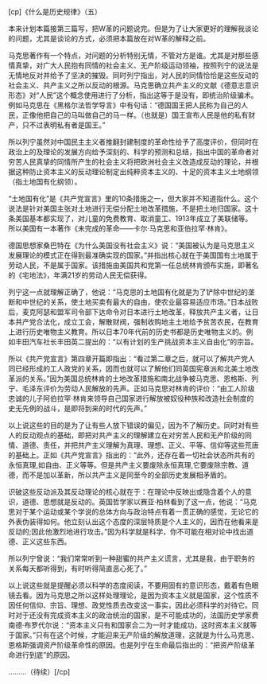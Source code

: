 [cp]《什么是历史规律》（五）

本来计划本篇接第三篇写，把W革的问题说完。但是为了让大家更好的理解我谈论的问题，尤其是谈论的方式，必须把本篇放在对W革的解释之前。

马克思著作有一个特点，对问题的分析特别无情，不管对方是谁。尤其是对那些感情真挚，对广大人民抱有同情的社会主义、无产阶级运动领袖，按照列宁的说法是无情地反对并给予了坚决的摧毁。同时列宁指出，对人民的同情恰恰是这些反动的社会主义、共产主义之所以反动的根源。马克思确立共产主义的文献《德意志意识形态》对“人民”这个概念使用进行了分析，指出这等于是没有，即统治阶级骗术。例如马克思在《黑格尔法哲学导言》中有句话：“德国国王把人民称为自己的人民，正像他把自己的马叫做自己的马一样。（也就是）国王宣布人民是他的私有财产，只不过表明私有者是国王。”

所以列宁虽然对中国民主主义者推翻封建制度的革命性给予了高度评价，但同时在政治上的及理论的发展方向给予深刻的、科学的预测和总结，指出中国的革命者对穷苦人民真挚的同情所产生的社会主义将把欧洲社会主义改造成反动的理论，并根据这种防止资本主义的反动理论制定出纯粹资本主义的、十足的资本主义土地纲领（指土地国有化纲领）。

“土地国有化”是《共产党宣言》里的10条措施之一，但大家并不知道指什么。这个说法是针对美国主张对土地进行无偿分配土地改革措施，不是把土地归国家。这十条美国基本都实现了，对儿童的免费教育、取消童工、1913年成立了美联储等。所以美国有一本著作《未完成的革命——卡尔·马克思和亚伯拉罕·林肯》。

德国思想家桑巴特在《为什么美国没有社会主义》说：“美国被认为是马克思主义发展理论的模式正在得到最准确实现的国家。”并指出核心就在于美国国有土地属于劳动人民，不是属于国家。该措施由美国共和党第一任总统林肯颁布实施，即著名的《宅地法》，年满21岁的劳动人民无偿获得。

列宁这一点就理解正确了，他说：“马克思的土地国有化就是为了铲除中世纪的垄断和中世纪的关系，使土地买卖有最大的自由，使农业最容易适应市场。”日本战败后，麦克阿瑟和盟军司令部下达命令对日本进行土地改革，释放共产主义者，让日本共产党合法化，成立工会，解散财阀，强制收购地主土地给予贫苦农民，在教育上进行历史唯物主义教育。所以日本70年代前的历史书都是历史唯物主义的。例如丰田汽车社长丰田英二提出的：“以有计划的生产挑战资本主义自由化“的宗旨。

所以《共产党宣言》第四章开篇即指出：“看过第二章之后，就可以了解共产党人同已经形成的工人政党的关系，因而也就可以了解他们同英国宪章派和北美土地改革派的关系。”因为美国总统林肯的土地改革措施和南北战争被马克思、恩格斯、列宁、毛泽东评价为劳动人民解放的先声。正如马克思对林肯的评价：“由工人阶级忠诚的儿子阿伯拉罕·林肯来领导自己国家进行解放被奴役种族和改造社会制度的史无先例的战斗，是即将到来的时代的先声。”

以上说这些的目的是为了让有些人放下错误的偏见，因为不了解历史。同时对有些人的反动观点的基础，即把对共产主义的理解建立在对穷苦人民和无产阶级的同情、道德、责任，并把共产主义理解为真理、理想、正义、平等、信仰等这些荒唐的基础上。正如《共产党宣言》指出的：“此外，还存在着一切社会状态所共有的永恒真理,如自由、正义等等。但是共产主义要废除永恒真理,它要废除宗教、道德，而不是加以革新，所以共产主义是同至今的全部历史发展相矛盾的。

识破这些反动派及其反动理论的核心就在于：在理论中反映出或隐含着个人的意识，道德、思想就是反动的。英国哲学家以赛亚·柏林看到了这一点，他说：“马克思对于某个运动或某个学说的总体方向与政治特点有着一贯正确的感觉，无论它的外表伪装得如何。他立刻认出这个态度的深层特质是个人主义的，因而在他看来是反动的;因此他激烈地进行攻击。”因为科学就是科学，你不可能在相对论中找出道德、正义这些东西。

所以列宁曾说：“我们常常听到一种甜蜜的共产主义谎言，尤其是我，由于职务的关系每天都听得到，有时听得简直恶心死了。”

以上说这些就是提醒必须以科学的态度阅读，不要用固有的意识形态，戴着有色眼镜去看。因为马克思之所以这样处理理论，是因为资本主义就是国家，这个性质不因任何信仰、宗旨、理想、政党性质去改变这一事实，因此必须科学的对待它。同时对于还没有完成资本主义的政治统治的国家，是不可能成功的，法国历史学家费南德·布罗代尔说：“资本主义只有和国家合二为一时才能成功，这时资本主义就等于国家。”只有在这个时候，才能迎来无产阶级的解放道理，这就是为什么马克思、恩格斯强调资产阶级革命性的原因。也是列宁在生命最后指出的：“把资产阶级革命进行到底”的原因。

………（待续）[/cp]